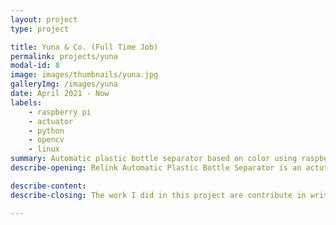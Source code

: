 ```yaml
---
layout: project
type: project

title: Yuna & Co. (Full Time Job)
permalink: projects/yuna
modal-id: 8
image: images/thumbnails/yuna.jpg
galleryImg: /images/yuna
date: April 2021 - Now
labels:
    - raspberry pi
    - actuator
    - python
    - opencv
    - linux
summary: Automatic plastic bottle separator based on color using raspberry pi + camera.
describe-opening: Relink Automatic Plastic Bottle Separator is an actutator tool built using conveyor belt and pneumatic cylinder that being controlled using raspbbery phi + camera to classify whether the plastic bottle is belong to a certain category based on its color. Based on that classification results, the raspberry pi will act as a controller to move the pneumatic cylinder actuator so the plastic bottle that run in the conveyor will be in the desired position. 

describe-content:
describe-closing: The work I did in this project are contribute in writing code, testing, and setting up raspbbery phi to run opencv python that being used as the main controller.

---
```

